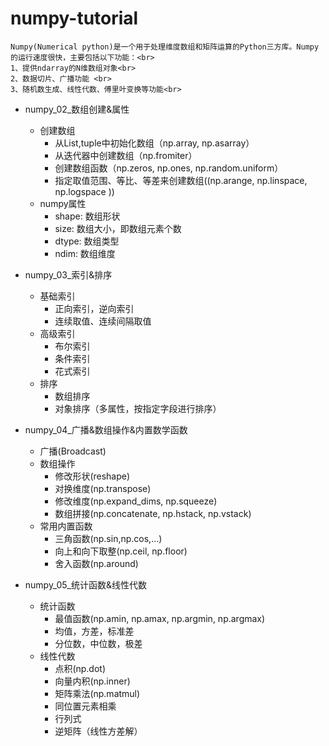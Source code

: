 # numpy-tutorial

    Numpy(Numerical python)是一个用于处理维度数组和矩阵运算的Python三方库。Numpy的运行速度很快，主要包括以下功能：<br>
    1、提供ndarray的N维数组对象<br>
    2、数据切片、广播功能 <br>
    3、随机数生成、线性代数、傅里叶变换等功能<br>

* numpy_02_数组创建&属性
  - 创建数组
      - 从List,tuple中初始化数组（np.array, np.asarray）
      - 从迭代器中创建数组（np.fromiter）
      - 创建数组函数（np.zeros, np.ones, np.random.uniform）
      - 指定取值范围、等比、等差来创建数组((np.arange, np.linspace, np.logspace ))
  - numpy属性
      -  shape: 数组形状
      -  size: 数组大小，即数组元素个数
      -  dtype: 数组类型 
      -  ndim: 数组维度

* numpy_03_索引&排序
  - 基础索引
      - 正向索引，逆向索引
      - 连续取值、连续间隔取值
  - 高级索引
      - 布尔索引
      - 条件索引
      - 花式索引
  - 排序
      - 数组排序
      - 对象排序（多属性，按指定字段进行排序）

* numpy_04_广播&数组操作&内置数学函数
  - 广播(Broadcast)
  - 数组操作
    - 修改形状(reshape)
    - 对换维度(np.transpose)
    - 修改维度(np.expand_dims, np.squeeze)
    - 数组拼接(np.concatenate, np.hstack, np.vstack)
  - 常用内置函数
    - 三角函数(np.sin,np.cos,...)
    - 向上和向下取整(np.ceil, np.floor)
    - 舍入函数(np.around)

* numpy_05_统计函数&线性代数
  - 统计函数
    - 最值函数(np.amin, np.amax, np.argmin, np.argmax)
    - 均值，方差，标准差
    - 分位数，中位数，极差
  - 线性代数
    - 点积(np.dot)
    - 向量内积(np.inner) 
    - 矩阵乘法(np.matmul)
    - 同位置元素相乘
    - 行列式
    - 逆矩阵（线性方差解）
